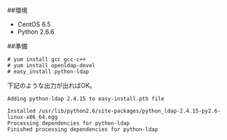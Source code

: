 ##環境

- CentOS 6.5
- Python 2.6.6

##準備

```
# yum install gcc gcc-c++
# yum install openldap-devel
# easy_install python-ldap
```

下記のような出力が出ればOK。

```
Adding python-ldap 2.4.15 to easy-install.pth file

Installed /usr/lib/python2.6/site-packages/python_ldap-2.4.15-py2.6-linux-x86_64.egg
Processing dependencies for python-ldap
Finished processing dependencies for python-ldap


```

